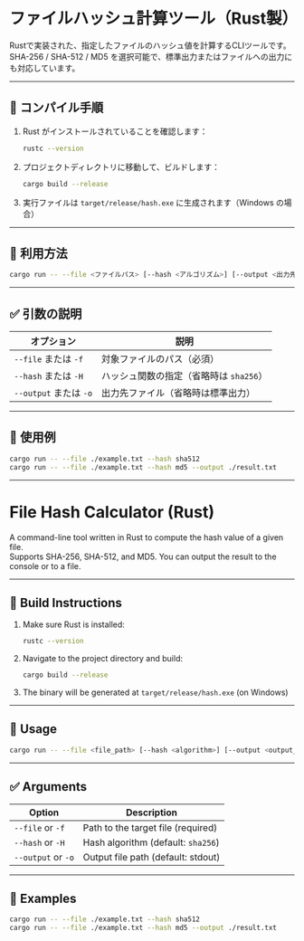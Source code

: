 # ファイルハッシュ計算ツール（Rust製）

Rustで実装された、指定したファイルのハッシュ値を計算するCLIツールです。  
SHA-256 / SHA-512 / MD5 を選択可能で、標準出力またはファイルへの出力にも対応しています。

---

## 🔧 コンパイル手順

1. Rust がインストールされていることを確認します：
   ```bash
   rustc --version
   ```

2. プロジェクトディレクトリに移動して、ビルドします：
   ```bash
   cargo build --release
   ```

3. 実行ファイルは `target/release/hash.exe` に生成されます（Windows の場合）

---

## 🚀 利用方法

```bash
cargo run -- --file <ファイルパス> [--hash <アルゴリズム>] [--output <出力先ファイル>]
```

---

## ✅ 引数の説明

| オプション          | 説明                                      |
|---------------------|-------------------------------------------|
| `--file` または `-f` | 対象ファイルのパス（必須）                 |
| `--hash` または `-H` | ハッシュ関数の指定（省略時は `sha256`）     |
| `--output` または `-o`| 出力先ファイル（省略時は標準出力）         |

---

## 🧪 使用例

```bash
cargo run -- --file ./example.txt --hash sha512
cargo run -- --file ./example.txt --hash md5 --output ./result.txt
```

---

# File Hash Calculator (Rust)

A command-line tool written in Rust to compute the hash value of a given file.  
Supports SHA-256, SHA-512, and MD5. You can output the result to the console or to a file.

---

## 🔧 Build Instructions

1. Make sure Rust is installed:
   ```bash
   rustc --version
   ```

2. Navigate to the project directory and build:
   ```bash
   cargo build --release
   ```

3. The binary will be generated at `target/release/hash.exe` (on Windows)

---

## 🚀 Usage

```bash
cargo run -- --file <file_path> [--hash <algorithm>] [--output <output_file>]
```

---

## ✅ Arguments

| Option              | Description                               |
|---------------------|-------------------------------------------|
| `--file` or `-f`     | Path to the target file (required)        |
| `--hash` or `-H`     | Hash algorithm (default: `sha256`)        |
| `--output` or `-o`   | Output file path (default: stdout)        |

---

## 🧪 Examples

```bash
cargo run -- --file ./example.txt --hash sha512
cargo run -- --file ./example.txt --hash md5 --output ./result.txt
```
